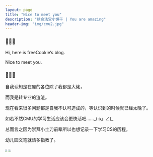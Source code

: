 ```yaml
---
layout: page
title: "Nice to meet you"
description: "续命法宝小饼干 | You are amazing"
header-img: "img/cmu2.jpg"
---
```


### 🍪🍪🍪

Hi, here is freeCookie‘s blog.

Nice to meet you. 

### 🍪🍪🍪

自我认知是在座的各位除了我都是大佬，

而我是转专业的渣渣。

现在看来很多问题都是自我不认可造成的，等认识到的时候就已经太晚了。

如若不然CMU的学习生活应该会更快活吧…..._(:з」∠)\_

总而言之因为崇拜小土刀前辈所以也想记录一下学习CS的历程。

幼儿园文笔就请多指教了。



<img src="https://raw.githubusercontent.com/YijiaJin/Plot/master/xianyu1.jpeg" style="zoom:40%">

<img src="https://raw.githubusercontent.com/YijiaJin/Plot/master/xianyu2.jpeg" style="zoom:40%">





